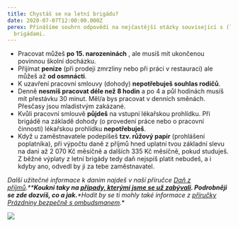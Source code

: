 ```yaml
---
title: Chystáš se na letní brigádu?
date: 2020-07-07T12:00:00.000Z
perex: Přinášíme souhrn odpovědí na nejčastější otázky související s (letními)
  brigádami.
---
```

* Pracovat můžeš **po 15. narozeninách** , ale musíš mít ukončenou povinnou školní docházku.
* Přijímat **peníze** (při prodeji zmrzliny nebo při práci v restauraci) ale můžeš až **od osmnácti**.
* K uzavření pracovní smlouvy (dohody) **nepotřebuješ souhlas rodičů**.
* Denně **nesmíš pracovat déle než 8 hodin** a po 4 a půl hodinách musíš mít přestávku 30 minut. Měl/a bys pracovat v denních směnách. Přesčasy jsou mladistvým zakázané.
* Kvůli pracovní smlouvě **půjdeš** na vstupní lékařskou prohlídku. Při brigádě na základě dohody (o provedení práce nebo o pracovní činnosti) lékařskou prohlídku **nepotřebuješ**.
* Když u zaměstnavatele podepíšeš **tzv. růžový papír** (prohlášení poplatníka), při výpočtu daně z příjmů hned uplatní tvou základní slevu na dani až 2 070 Kč měsíčně a dalších 335 Kč měsíčně, pokud studuješ. Z běžné výplaty z letní brigády tedy daň nejspíš platit nebudeš, a i kdyby ano, odvedl by ji za tebe zaměstnavatel.

**Další užitečné informace k daním najdeš v naší příručce [Daň z příjmů](https://www.ochrance.cz/fileadmin/user_upload/Letaky/Dan-z-prijmu.pdf).\*\***Koukni taky na [případy, kterými jsme se už zabývali](https://deti.ochrance.cz/pripady/prace-brigady/). Podrobněji se zde dozvíš, co a jak.***\*Hodit by se ti mohly také informace z [příručky Prázdniny bezpečně s ombudsmanem](http://bit.ly/prazdninybezpecne).**

![](/media/prvni_brigada_02.png.png)
